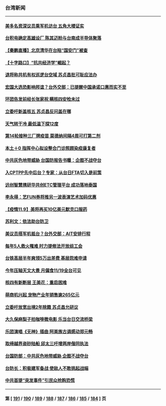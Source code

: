 ### 台湾新闻
---
#### [美多名资深议员乘军机访台 五角大楼证实](../../pages/ncid1349361/n13366044.md) 
#### [台积电确定高雄设厂 陈其迈盼与台南成半导体聚落](../../pages/ncid1349361/n13366157.md) 
#### [【秦鹏直播】北京清华在台陷“国安门”被查](../../pages/ncid1349361/n13365821.md) 
#### [【十字路口】“抗共经济学”崛起？](../../pages/ncid1349361/n13364830.md) 
#### [退将称共机有权巡逻台空域 苏贞昌批可耻应法办](../../pages/ncid1349361/n13364774.md) 
#### [宏国大选恐影响邦谊？台外交部：已提醒中国承诺口惠而实不至](../../pages/ncid1349361/n13365130.md) 
#### [环团告发前经长张家祝 瞒核四安检未过](../../pages/ncid1349361/n13365161.md) 
#### [立委吁新盖核五 苏贞昌反问盖在哪](../../pages/ncid1349361/n13365163.md) 
#### [天气转干冷 最低温下探12度](../../pages/ncid1349361/n13365169.md) 
#### [第14轮接种三厂牌疫苗 莫德纳间隔4周可打第二剂](../../pages/ncid1349361/n13365092.md) 
#### [本土＋0 指挥中心拟设整合门诊照顾染疫康复者](../../pages/ncid1349361/n13365090.md) 
#### [中共灰色地带威胁 台国防报告书曝：企图不战夺台](../../pages/ncid1349361/n13364918.md) 
#### [入CPTPP先中后台？专家：从台日FTA切入是前策](../../pages/ncid1349361/n13365042.md) 
#### [远创智慧携研华共创ETC管理平台 成功落地泰国](../../pages/ncid1349361/n13364929.md) 
#### [李永得：艺FUN券将推另一波表演艺术加码优惠](../../pages/ncid1349361/n13364926.md) 
#### [【疫情11.9】美将再买10亿美元默克口服药](../../pages/ncid1349361/n13363384.md) 
#### [苏利文：依法助台防卫](../../pages/ncid1349361/n13365132.md) 
#### [美议员搭军机抵台？台外交部：AIT安排行程](../../pages/ncid1349361/n13364855.md) 
#### [每年5人救火罹难 时力提修法开放组工会](../../pages/ncid1349361/n13365175.md) 
#### [台铁高层半年爽领5万出差费 基层怨难申请](../../pages/ncid1349361/n13365173.md) 
#### [今年压轴天文大景 月偏食11/19全台可见](../../pages/ncid1349361/n13365181.md) 
#### [核四有新断层 王美花：重启困难](../../pages/ncid1349361/n13365178.md) 
#### [萌商机兴起 宠物产业年销售逾265亿元](../../pages/ncid1349361/n13364943.md) 
#### [立委吁放宽出境2年除籍 苏贞昌允研议](../../pages/ncid1349361/n13364737.md) 
#### [大久保麻梨子拍咖啡微电影 乐当台日交流桥梁](../../pages/ncid1349361/n13364566.md) 
#### [乐团演唱《无神》插曲 阿美族古调感动郑元畅](../../pages/ncid1349361/n13363698.md) 
#### [取缔越界盗砂陆船 邱太三吁增两岸偕同执法](../../pages/ncid1349361/n13364739.md) 
#### [台国防部：中共灰色地带威胁 企图不战夺台](../../pages/ncid1349361/n13360960.md) 
#### [台防长：积极建军备战 使敌人不敢挑起战端](../../pages/ncid1349361/n13363977.md) 
#### [中共首提“突发事件”引民众抢购恐慌](../../pages/ncid1349361/n13363973.md) 

---
#### 第 [ [191](./191.md) / [190](./190.md) / [189](./189.md) / [188](./188.md) / [187](./187.md) / [186](./186.md) / [185](./185.md) / [184](./184.md) ] 页
